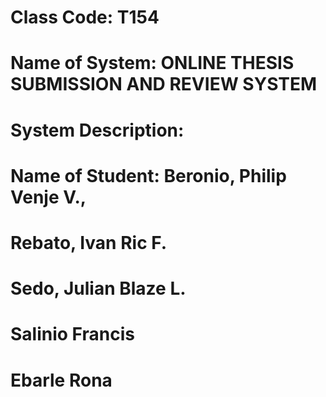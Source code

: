# Class Code: T154
# Name of System: ONLINE THESIS SUBMISSION AND REVIEW SYSTEM
# System Description:
# Name of Student: Beronio, Philip Venje V.,
#                 Rebato, Ivan Ric F.
#                 Sedo, Julian Blaze L.
#                 Salinio Francis
#                 Ebarle Rona 
